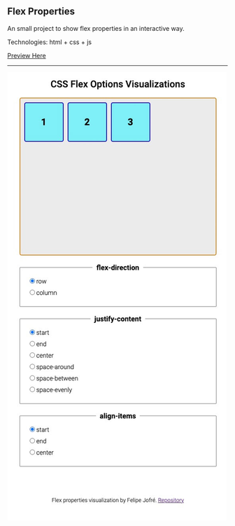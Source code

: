 ## Flex Properties
An small project to show flex properties in an interactive way.

Technologies: html + css + js

[Preview Here](https://felipejoq.github.io/flex-show/)

---
![Screenshot](https://github.com/felipejoq/flex-show/blob/main/img/preview.jpg?raw=true)
